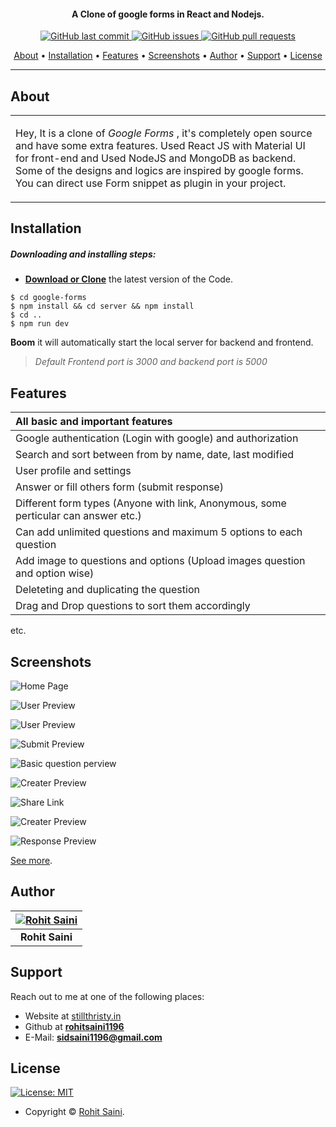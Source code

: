 

<h4 align="center">A Clone of google forms in React and Nodejs.</h4>

<p align="center">
    <a href="https://github.com/rohitsaini1196/google-forms/commits/master">
    <img src="https://img.shields.io/badge/Last%20Commit-July-green?style=flat-square&logo=github&logoColor=white"
         alt="GitHub last commit">
    <a href="https://github.com/rohitsaini1196/google-forms/issues">
    <img src="https://img.shields.io/badge/Open%20Issues-0-red?style=flat-square&logo=github&logoColor=white"
         alt="GitHub issues">
    <a href="https://github.com/rohitsaini1196/google-forms/pulls">
    <img src="https://img.shields.io/badge/Open%20pull%20requests-0-blue?style=flat-square&logo=github&logoColor=whit"
         alt="GitHub pull requests">
</p>
      
<p align="center">
  <a href="#about">About</a> •
  <a href="#installation">Installation</a> •
  <a href="#features">Features</a> •
  <a href="#screenshots">Screenshots</a> •
  <a href="#author">Author</a> •
  <a href="#support">Support</a> •
  <a href="#license">License</a>
</p>

---

## About

<table>
<tr>
<td>
  
Hey, It is a clone of _Google Forms_ , it's completely open source and have some extra features. Used React JS with Material UI for front-end and Used NodeJS and MongoDB as backend. Some of the designs and logics are inspired by google forms. You can direct use Form snippet as plugin in your project.  

</td>
</tr>
</table>

## Installation

##### Downloading and installing steps:
* **[Download or Clone](https://github.com/rohitsaini1196/google-forms.git)** the latest version of the Code.

```console
$ cd google-forms
$ npm install && cd server && npm install 
$ cd ..
$ npm run dev
```

 **Boom** it will automatically start the local server for backend and frontend. 
 > *Default Frontend port is 3000 and backend port is 5000*





## Features
| All basic and important features|
| :------------- | 
| Google authentication (Login with google) and authorization|
| Search and sort between from by name, date, last modified|
| User profile and settings |
| Answer or fill others form (submit response)|
| Different form types (Anyone with link, Anonymous, some perticular can answer etc.)|
| Can add unlimited questions and maximum 5 options to each question|
| Add image to questions and options (Upload images question and option wise)|
| Deleteting and duplicating the question|
| Drag and Drop questions to sort them accordingly|

etc.

## Screenshots

![Home Page](https://github.com/rohitsaini1196/google-forms/blob/master/screenshots/homepage.png)

![User Preview](https://github.com/rohitsaini1196/google-forms/blob/master/screenshots/userview.png)

![User Preview](https://github.com/rohitsaini1196/google-forms/blob/master/screenshots/createview.png)

![Submit Preview](https://github.com/rohitsaini1196/google-forms/blob/master/screenshots/submitview.png)

![Basic question perview](https://github.com/rohitsaini1196/google-forms/blob/master/screenshots/basic-user-question.png)

![Creater Preview](https://github.com/rohitsaini1196/google-forms/blob/master/screenshots/createView-withImage.png)

![Share Link](https://github.com/rohitsaini1196/google-forms/blob/master/screenshots/sharelink.png)

![Creater Preview](https://github.com/rohitsaini1196/google-forms/blob/master/screenshots/image-user-view.png)

![Response Preview](https://github.com/rohitsaini1196/google-forms/blob/master/screenshots/response.png)






[See more](https://github.com/rohitsaini1196/google-forms/tree/master/screenshots).






## Author

| [![Rohit Saini](https://res.cloudinary.com/stillhungry/image/upload/c_scale,w_150/v1588051252/cycles/2020-04-28T05:20:52.231Z.jpg)](https://www.linkedin.com/in/rohitsaini1196/) 	|
|:---------------------------------------------------------------------------------------------------------:	|
|                                            **Rohit Saini**                                            	|

## Support

Reach out to me at one of the following places:

- Website at [stillthristy.in](https://www.stillthristy.in/)
- Github at **[rohitsaini1196](https://github.com/rohitsaini1196)**
- E-Mail: **sidsaini1196@gmail.com**


## License

[![License: MIT](https://img.shields.io/badge/license-MIT-green)](https://github.com/rohitsaini1196/google-forms/blob/master/licence.md)

- Copyright © [Rohit Saini](https://stillthristy.in/ "Rohit Saini").